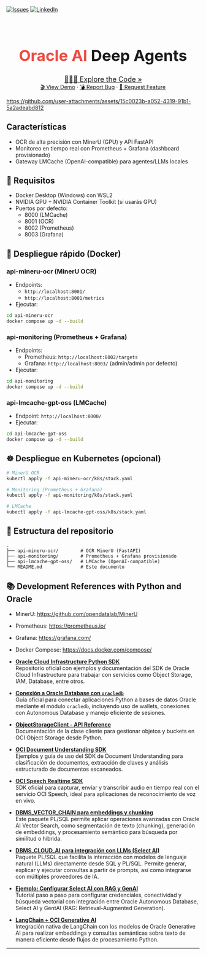 [![Issues][issues-shield]][issues-url]
[![LinkedIn][linkedin-shield]][linkedin-url]

<!-- Intro -->
<br />
<div align="center" style="text-align:center;">
  <h1 style="font-size:40px; font-bload"><b style="color:#ec4b42">Oracle AI</b> Deep Agents</h1>
  
  <a style="font-size:large;" href="/src/">👨🏽‍💻 Explore the Code »</a>
  <br/>
  <a href="https://www.youtube.com/@jgangini">🎬 View Demo</a>
  ·
  <a href="https://github.com/jganggini/oracle-ai-deep-platform/issues">💣 Report Bug</a>
  ·
  <a href="https://github.com/jganggini/oracle-ai-deep-platform/pulls">🚀 Request Feature</a>

</div>

https://github.com/user-attachments/assets/15c0023b-a052-4319-91b1-5a2adeabd812


## Características

- OCR de alta precisión con MinerU (GPU) y API FastAPI
- Monitoreo en tiempo real con Prometheus + Grafana (dashboard provisionado)
- Gateway LMCache (OpenAI-compatible) para agentes/LLMs locales

## 🔧 Requisitos

- Docker Desktop (Windows) con WSL2
- NVIDIA GPU + NVIDIA Container Toolkit (si usarás GPU)
- Puertos por defecto:
  - 8000 (LMCache)
  - 8001 (OCR)
  - 8002 (Prometheus)
  - 8003 (Grafana)

## 🚀 Despliegue rápido (Docker)

### api-mineru-ocr (MinerU OCR)
- Endpoints:
  - `http://localhost:8001/`
  - `http://localhost:8001/metrics`
- Ejecutar:
```bash
cd api-mineru-ocr
docker compose up -d --build
```

### api-monitoring (Prometheus + Grafana)
- Endpoints:
  - Prometheus: `http://localhost:8002/targets`
  - Grafana: `http://localhost:8003/` (admin/admin por defecto)
- Ejecutar:
```bash
cd api-monitoring
docker compose up -d --build
```

### api-lmcache-gpt-oss (LMCache)
- Endpoint: `http://localhost:8000/`
- Ejecutar:
```bash
cd api-lmcache-gpt-oss
docker compose up -d --build
```

## ☸️ Despliegue en Kubernetes (opcional)

```bash
# MinerU OCR
kubectl apply -f api-mineru-ocr/k8s/stack.yaml

# Monitoring (Prometheus + Grafana)
kubectl apply -f api-monitoring/k8s/stack.yaml

# LMCache
kubectl apply -f api-lmcache-gpt-oss/k8s/stack.yaml
```

## 📁 Estructura del repositorio
```
.
├── api-mineru-ocr/        # OCR MinerU (FastAPI)
├── api-monitoring/        # Prometheus + Grafana provisionado
├── api-lmcache-gpt-oss/   # LMCache (OpenAI-compatible)
└── README.md              # Este documento
```

## 📚 Development References with Python and Oracle

- MinerU: https://github.com/opendatalab/MinerU
- Prometheus: https://prometheus.io/
- Grafana: https://grafana.com/
- Docker Compose: https://docs.docker.com/compose/

- [**Oracle Cloud Infrastructure Python SDK**](https://github.com/oracle/oci-python-sdk)  
  Repositorio oficial con ejemplos y documentación del SDK de Oracle Cloud Infrastructure para trabajar con servicios como Object Storage, IAM, Database, entre otros.

- [**Conexión a Oracle Database con `oracledb`**](https://python-oracledb.readthedocs.io/en/latest/user_guide/connection_handling.html)  
  Guía oficial para conectar aplicaciones Python a bases de datos Oracle mediante el módulo `oracledb`, incluyendo uso de wallets, conexiones con Autonomous Database y manejo eficiente de sesiones.

- [**ObjectStorageClient - API Reference**](https://oracle-cloud-infrastructure-python-sdk.readthedocs.io/en/latest/api/object_storage/client/oci.object_storage.ObjectStorageClient.html)  
  Documentación de la clase cliente para gestionar objetos y buckets en OCI Object Storage desde Python.

- [**OCI Document Understanding SDK**](https://www.ateam-oracle.com/post/using-oci-document-understanding-sdk-python-functions-document-classification-key-value-extraction)  
  Ejemplos y guía de uso del SDK de Document Understanding para clasificación de documentos, extracción de claves y análisis estructurado de documentos escaneados.

- [**OCI Speech Realtime SDK**](https://github.com/oracle/oci-ai-speech-realtime-python-sdk)  
  SDK oficial para capturar, enviar y transcribir audio en tiempo real con el servicio OCI Speech, ideal para aplicaciones de reconocimiento de voz en vivo.

- [**DBMS_VECTOR_CHAIN para embeddings y chunking**](https://docs.oracle.com/en/database/oracle/oracle-database/23/arpls/dbms_vector_chain1.html)  
  Este paquete PL/SQL permite aplicar operaciones avanzadas con Oracle AI Vector Search, como segmentación de texto (chunking), generación de embeddings, y procesamiento semántico para búsqueda por similitud o híbrida.

- [**DBMS_CLOUD_AI para integración con LLMs (Select AI)**](https://docs.oracle.com/en/database/oracle/oracle-database/23/arpls/dbms_cloud_ai1.html)  
  Paquete PL/SQL que facilita la interacción con modelos de lenguaje natural (LLMs) directamente desde SQL y PL/SQL. Permite generar, explicar y ejecutar consultas a partir de prompts, así como integrarse con múltiples proveedores de IA.

- [**Ejemplo: Configurar Select AI con RAG y GenAI**](https://docs.oracle.com/en-us/iaas/autonomous-database-serverless/doc/select-ai-examples.html#ADBSB-GUID-2FBD7DDB-CAC3-47AF-AB66-17F44C2ADAA4)  
  Tutorial paso a paso para configurar credenciales, conectividad y búsqueda vectorial con integración entre Oracle Autonomous Database, Select AI y GentAI (RAG: Retrieval-Augmented Generation).

- [**LangChain + OCI Generative AI**](https://python.langchain.com/docs/integrations/text_embedding/oci_generative_ai/)  
  Integración nativa de LangChain con los modelos de Oracle Generative AI para realizar embeddings y consultas semánticas sobre texto de manera eficiente desde flujos de procesamiento Python.

---

<!-- MARKDOWN LINKS & IMAGES -->
<!-- https://www.markdownguide.org/basic-syntax/#reference-style-links -->
[issues-shield]: https://img.shields.io/github/issues/othneildrew/Best-README-Template.svg?style=for-the-badge
[issues-url]: https://github.com/jganggini/oracle-ai-deep-platform/issues
[linkedin-shield]: https://img.shields.io/badge/-LinkedIn-black.svg?style=for-the-badge&logo=linkedin&colorB=555
[linkedin-url]: https://www.linkedin.com/in/jgangini/